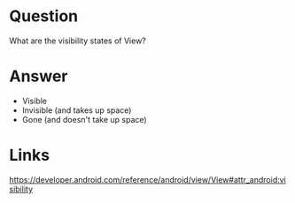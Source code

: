 # Question
What are the visibility states of View?
# Answer
- Visible
- Invisible (and takes up space)
- Gone (and doesn't take up space)
# Links
https://developer.android.com/reference/android/view/View#attr_android:visibility